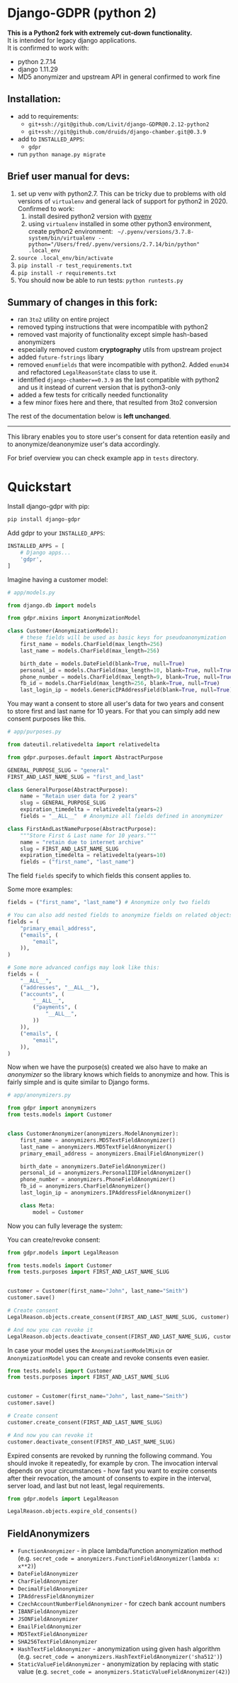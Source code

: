 # Django-GDPR (python 2)

**This is a Python2 fork with extremely cut-down functionality.**  
It is intended for legacy django applications.   
It is confirmed to work with:
- python 2.7.14
- django 1.11.29
- MD5 anonymizer and upstream API in general confirmed to work fine

## Installation:
- add to requirements:
    - `git+ssh://git@github.com/Livit/django-GDPR@0.2.12-python2`
    - `git+ssh://git@github.com/druids/django-chamber.git@0.3.9`
- add to `INSTALLED_APPS`: 
    - `gdpr`
- run `python manage.py migrate`

## Brief user manual for devs:
1. set up venv with python2.7. This can be tricky due to problems with old 
versions of `virtualenv` and general lack of support for python2 in 2020.  
Confirmed to work: 
    1. install desired python2 version with [pyenv](https://github.com/pyenv/pyenv)
    2. using `virtualenv` installed in some other python3 environment, create
    python2 environment: ` ~/.pyenv/versions/3.7.8-system/bin/virtualenv --python="/Users/fred/.pyenv/versions/2.7.14/bin/python" .local_env` 
2. `source .local_env/bin/activate`
3. `pip install -r test_requirements.txt` 
4. `pip install -r requirements.txt` 
5. You should now be able to run tests: `python runtests.py`

## Summary of changes in this fork:
- ran `3to2` utility on entire project
- removed typing instructions that were incompatible with python2
- removed vast majority of functionality except simple hash-based anonymizers 
- especially removed custom **cryptography** utils from upstream project
- added `future-fstrings` libary
- removed `enumfields` that were incompatible with python2. Added `enum34` 
and refactored `LegalReasonState` class to use it. 
- identified `django-chamber==0.3.9` as the last compatible with python2 and us it
instead of current version that is python3-only
- added a few tests for critically needed functionality
- a few minor fixes here and there, that resulted from 3to2 conversion


The rest of the documentation below is **left unchanged**. 

--------------

This library enables you to store user's consent for data retention easily
and to anonymize/deanonymize user's data accordingly.

For brief overview you can check example app in `tests` directory.

# Quickstart

Install django-gdpr with pip:

```bash
pip install django-gdpr
```

Add gdpr to your `INSTALLED_APPS`:

```python
INSTALLED_APPS = [
    # Django apps...
    'gdpr',
]
```

Imagine having a customer model:

```python
# app/models.py

from django.db import models

from gdpr.mixins import AnonymizationModel

class Customer(AnonymizationModel):
    # these fields will be used as basic keys for pseudoanonymization
    first_name = models.CharField(max_length=256)
    last_name = models.CharField(max_length=256)

    birth_date = models.DateField(blank=True, null=True)
    personal_id = models.CharField(max_length=10, blank=True, null=True)
    phone_number = models.CharField(max_length=9, blank=True, null=True)
    fb_id = models.CharField(max_length=256, blank=True, null=True)
    last_login_ip = models.GenericIPAddressField(blank=True, null=True)
```

You may want a consent to store all user's data for two years and consent to store first and last name for 10 years.
For that you can simply add new consent purposes like this.

```python
# app/purposes.py

from dateutil.relativedelta import relativedelta

from gdpr.purposes.default import AbstractPurpose

GENERAL_PURPOSE_SLUG = "general"
FIRST_AND_LAST_NAME_SLUG = "first_and_last"

class GeneralPurpose(AbstractPurpose):
    name = "Retain user data for 2 years"
    slug = GENERAL_PURPOSE_SLUG
    expiration_timedelta = relativedelta(years=2)
    fields = "__ALL__"  # Anonymize all fields defined in anonymizer

class FirstAndLastNamePurpose(AbstractPurpose):
    """Store First & Last name for 10 years."""
    name = "retain due to internet archive"
    slug = FIRST_AND_LAST_NAME_SLUG
    expiration_timedelta = relativedelta(years=10)
    fields = ("first_name", "last_name")
```

The field `fields` specify to which fields this consent applies to.

Some more examples:
```python
fields = ("first_name", "last_name") # Anonymize only two fields

# You can also add nested fields to anonymize fields on related objects.
fields = (
    "primary_email_address",
    ("emails", (
        "email",
    )),
)

# Some more advanced configs may look like this:
fields = (
    "__ALL__",
    ("addresses", "__ALL__"),
    ("accounts", (
        "__ALL__",
        ("payments", (
            "__ALL__",
        ))
    )),
    ("emails", (
        "email",
    )),
)

```

Now when we have the purpose(s) created we also have to make an _anonymizer_ so the library knows which fields to
anonymize and how. This is fairly simple and is quite similar to Django forms.

```python
# app/anonymizers.py

from gdpr import anonymizers
from tests.models import Customer


class CustomerAnonymizer(anonymizers.ModelAnonymizer):
    first_name = anonymizers.MD5TextFieldAnonymizer()
    last_name = anonymizers.MD5TextFieldAnonymizer()
    primary_email_address = anonymizers.EmailFieldAnonymizer()

    birth_date = anonymizers.DateFieldAnonymizer()
    personal_id = anonymizers.PersonalIIDFieldAnonymizer()
    phone_number = anonymizers.PhoneFieldAnonymizer()
    fb_id = anonymizers.CharFieldAnonymizer()
    last_login_ip = anonymizers.IPAddressFieldAnonymizer()

    class Meta:
        model = Customer
```

Now you can fully leverage the system:

You can create/revoke consent:
```python
from gdpr.models import LegalReason

from tests.models import Customer
from tests.purposes import FIRST_AND_LAST_NAME_SLUG


customer = Customer(first_name="John", last_name="Smith")
customer.save()

# Create consent
LegalReason.objects.create_consent(FIRST_AND_LAST_NAME_SLUG, customer)

# And now you can revoke it
LegalReason.objects.deactivate_consent(FIRST_AND_LAST_NAME_SLUG, customer)
```

In case your model uses the `AnonymizationModelMixin` or `AnonymizationModel` you can create and revoke consents even
easier.
```python
from tests.models import Customer
from tests.purposes import FIRST_AND_LAST_NAME_SLUG


customer = Customer(first_name="John", last_name="Smith")
customer.save()

# Create consent
customer.create_consent(FIRST_AND_LAST_NAME_SLUG)

# And now you can revoke it
customer.deactivate_consent(FIRST_AND_LAST_NAME_SLUG)
```


Expired consents are revoked by running the following command. You should invoke it repeatedly, for example by cron.
The invocation interval depends on your circumstances - how fast you want to expire consents after their revocation,
the amount of consents to expire in the interval, server load, and last but not least, legal requirements.

```python
from gdpr.models import LegalReason

LegalReason.objects.expire_old_consents()
```

## FieldAnonymizers

* `FunctionAnonymizer` - in place lambda/function anonymization method (e.g. `secret_code = anonymizers.FunctionFieldAnonymizer(lambda x: x**2)`)
* `DateFieldAnonymizer`
* `CharFieldAnonymizer`
* `DecimalFieldAnonymizer`
* `IPAddressFieldAnonymizer`
* `CzechAccountNumberFieldAnonymizer` - for czech bank account numbers
* `IBANFieldAnonymizer`
* `JSONFieldAnonymizer`
* `EmailFieldAnonymizer`
* `MD5TextFieldAnonymizer`
* `SHA256TextFieldAnonymizer`
* `HashTextFieldAnonymizer` - anonymization using given hash algorithm (e.g. `secret_code = anonymizers.HashTextFieldAnonymizer('sha512')`)
* `StaticValueFieldAnonymizer` - anonymization by replacing with static value (e.g. `secret_code = anonymizers.StaticValueFieldAnonymizer(42)`)
